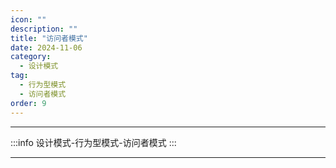 ```yaml
---
icon: ""
description: ""
title: "访问者模式"
date: 2024-11-06
category:
  - 设计模式
tag:
  - 行为型模式
  - 访问者模式
order: 9
---
```


---

:::info
设计模式-行为型模式-访问者模式
:::

---

